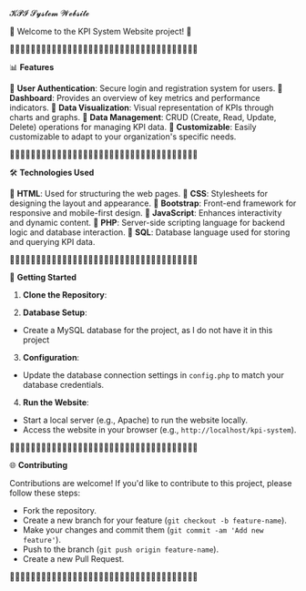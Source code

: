 𝓚𝓟𝓘 𝓢𝔂𝓼𝓽𝓮𝓶 𝓦𝓮𝓫𝓼𝓲𝓽𝓮

🌟 Welcome to the KPI System Website project! 🌟

🔹🔸🔹🔸🔹🔸🔹🔸🔹🔸🔹🔸🔹🔸🔹🔸🔹🔸🔹🔸🔹🔸🔹🔸🔹🔸🔹🔸🔹🔸🔹🔸🔹🔸🔹🔸

📊 **Features**

🔹 **User Authentication**: Secure login and registration system for users.
🔹 **Dashboard**: Provides an overview of key metrics and performance indicators.
🔹 **Data Visualization**: Visual representation of KPIs through charts and graphs.
🔹 **Data Management**: CRUD (Create, Read, Update, Delete) operations for managing KPI data.
🔹 **Customizable**: Easily customizable to adapt to your organization's specific needs.

🔹🔸🔹🔸🔹🔸🔹🔸🔹🔸🔹🔸🔹🔸🔹🔸🔹🔸🔹🔸🔹🔸🔹🔸🔹🔸🔹🔸🔹🔸🔹🔸🔹🔸🔹🔸

🛠️ **Technologies Used**

🔹 **HTML**: Used for structuring the web pages.
🔹 **CSS**: Stylesheets for designing the layout and appearance.
🔹 **Bootstrap**: Front-end framework for responsive and mobile-first design.
🔹 **JavaScript**: Enhances interactivity and dynamic content.
🔹 **PHP**: Server-side scripting language for backend logic and database interaction.
🔹 **SQL**: Database language used for storing and querying KPI data.

🔹🔸🔹🔸🔹🔸🔹🔸🔹🔸🔹🔸🔹🔸🔹🔸🔹🔸🔹🔸🔹🔸🔹🔸🔹🔸🔹🔸🔹🔸🔹🔸🔹🔸🔹🔸

🚀 **Getting Started**

1. **Clone the Repository**: 

2. **Database Setup**:
- Create a MySQL database for the project, as I do not have it in this project

3. **Configuration**:
- Update the database connection settings in `config.php` to match your database credentials.

4. **Run the Website**:
- Start a local server (e.g., Apache) to run the website locally.
- Access the website in your browser (e.g., `http://localhost/kpi-system`).

🔹🔸🔹🔸🔹🔸🔹🔸🔹🔸🔹🔸🔹🔸🔹🔸🔹🔸🔹🔸🔹🔸🔹🔸🔹🔸🔹🔸🔹🔸🔹🔸🔹🔸🔹🔸

🌐 **Contributing**

Contributions are welcome! If you'd like to contribute to this project, please follow these steps:
- Fork the repository.
- Create a new branch for your feature (`git checkout -b feature-name`).
- Make your changes and commit them (`git commit -am 'Add new feature'`).
- Push to the branch (`git push origin feature-name`).
- Create a new Pull Request.

🔹🔸🔹🔸🔹🔸🔹🔸🔹🔸🔹🔸🔹🔸🔹🔸🔹🔸🔹🔸🔹🔸🔹🔸🔹🔸🔹🔸🔹🔸🔹🔸🔹🔸🔹🔸
